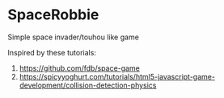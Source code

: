 # SpaceRobbie
Simple space invader/touhou like game

Inspired by these tutorials:
1. https://github.com/fdb/space-game
2. https://spicyyoghurt.com/tutorials/html5-javascript-game-development/collision-detection-physics
